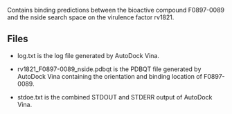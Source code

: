 Contains binding predictions between the bioactive compound F0897-0089 and the nside search space on the virulence factor rv1821.

## Files

- log.txt is the log file generated by AutoDock Vina.

- rv1821_F0897-0089_nside.pdbqt is the PDBQT file generated by AutoDock Vina containing the orientation and binding location of F0897-0089.

- stdoe.txt is the combined STDOUT and STDERR output of AutoDock Vina.


